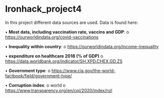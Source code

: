 # Ironhack_project4

In this project different data sources are used.
Data is found here:

•	**Most data, including vaccination rate, vaccins and GDP**:
o	 https://ourworldindata.org/covid-vaccinations 

•	**Inequality within country**:
o	https://ourworldindata.org/income-inequality 

•	**expenditure on healthcare 2018  (% of GDP)**
o	https://data.worldbank.org/indicator/SH.XPD.CHEX.GD.ZS 

•	**Government type**:
o	https://www.cia.gov/the-world-factbook/field/government-type/ 

•	**Corruption index**:
o	world
o	https://www.transparency.org/en/cpi/2020/index/nzl 
